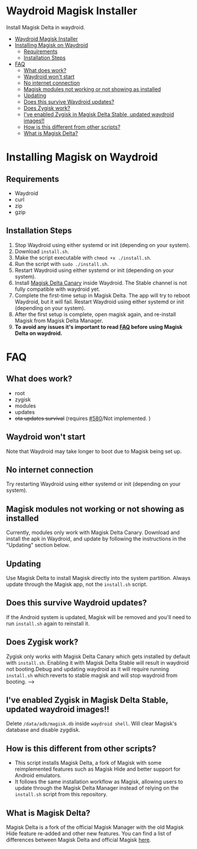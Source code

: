 # Waydroid Magisk Installer
Install Magisk Delta in waydroid. 

- [Waydroid Magisk Installer](#waydroid-magisk-installer)
- [Installing Magisk on Waydroid](#installing-magisk-on-waydroid)
  - [Requirements](#requirements)
  - [Installation Steps](#installation-steps)
- [FAQ](#faq)
  - [What does work?](#what-does-work)
  - [Waydroid won't start](#waydroid-wont-start)
  - [No internet connection](#no-internet-connection)
  - [Magisk modules not working or not showing as installed](#magisk-modules-not-working-or-not-showing-as-installed)
  - [Updating](#updating)
  - [Does this survive Waydroid updates?](#does-this-survive-waydroid-updates)
  - [Does Zygisk work?](#does-zygisk-work)
  - [I've enabled Zygisk in Magisk Delta Stable, updated waydroid images!!](#ive-enabled-zygisk-in-magisk-delta-stable-updated-waydroid-images)
  - [How is this different from other scripts?](#how-is-this-different-from-other-scripts)
  - [What is Magisk Delta?](#what-is-magisk-delta)

# Installing Magisk on Waydroid

## Requirements
* Waydroid 
* curl 
* zip
* gzip

## Installation Steps
1. Stop Waydroid using either systemd or init (depending on your system).
2. Download `install.sh`.
3. Make the script executable with `chmod +x ./install.sh`.
4. Run the script with `sudo ./install.sh`.
5. Restart Waydroid using either systemd or init (depending on your system).
6. Install [Magisk Delta Canary](https://huskydg.github.io/magisk-files/) inside Waydroid. The Stable channel is not fully compatible with waydroid yet.
7. Complete the first-time setup in Magisk Delta. The app will try to reboot Waydroid, but it will fail. Restart Waydroid using either systemd or init (depending on your system).
8. After the first setup is complete, open magisk again, and re-install Magisk from Magisk Delta Manager.
9. **To avoid any issues it's important to read [FAQ](#faq) before using Magisk Delta on waydroid.**

# FAQ

## What does work?
* root
* zygisk
* modules
* updates
* ~~ota updates survival~~ (requires [#580](https://github.com/waydroid/waydroid/pull/580)/Not implemented. )

## Waydroid won't start
Note that Waydroid may take longer to boot due to Magisk being set up.

## No internet connection
Try restarting Waydroid using either systemd or init (depending on your system).

## Magisk modules not working or not showing as installed
Currently, modules only work with Magisk Delta Canary. Download and install the apk in Waydroid, and update by following the instructions in the "Updating" section below.

## Updating
Use Magisk Delta to install Magisk directly into the system partition. Always update through the Magisk app, not the `install.sh` script.

## Does this survive Waydroid updates?
If the Android system is updated, Magisk will be removed and you'll need to run `install.sh` again to reinstall it.

## Does Zygisk work?
Zygisk only works with Magisk Delta Canary which gets installed by default with `install.sh`. Enabling it with Magisk Delta Stable will result in waydroid not booting.Debug and updating waydroid as it will require running `install.sh` which reverts to stable magisk and will stop waydroid from booting. -->

## I've enabled Zygisk in Magisk Delta Stable, updated waydroid images!!
Delete `/data/adb/magisk.db` inside `waydroid shell`. Will clear Magisk's database and disable zygdisk.

## How is this different from other scripts?
* This script installs Magisk Delta, a fork of Magisk with some reimplemented features such as Magisk Hide and better support for Android emulators.
* It follows the same installation workflow as Magisk, allowing users to update through the Magisk Delta Manager instead of relying on the `install.sh` script from this repository.

## What is Magisk Delta?
Magisk Delta is a fork of the official Magisk Manager with the old Magisk Hide feature re-added and other new features. You can find a list of differences between Magisk Delta and official Magisk [here](https://github.com/HuskyDG/magisk-files/blob/main/note_stable.md#diffs-to-official-magisk).
